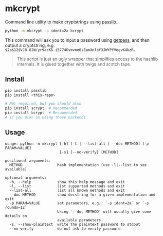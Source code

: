 # mkcrypt

Command line utility to make cryptstrings using [passlib].

```bash
python -m mkcrypt -p ident=2a bcrypt
```
This command will ask you to input a password using [getpass], and then output a
cryptstring, e.g.
``$2a$12$VJ8.82W/yr9acK5.i5774Ovmvme6sEanXnfbf3JWYPfVegvX4kzR.``

> This script is just an ugly wrapper that simplifies access to the hashlib
> internals. It is glued together with twigs and scotch tape.


## Install

```bash
pip install passlib
pip install <this-repo>

# Not required, but you should also
pip install scrypt  # Recommended
pip install bcrypt  # Recommended
# if you plan on using those backends
```


## Usage

```
usage: python -m mkcrypt [-h] [-l | --list-all | --doc METHOD] [-p PARAM=VALUE]
                         [-s] [--no-verify] [METHOD]

positional arguments:
  METHOD                hash implementation (use -l|--list to see available)

optional arguments:
  -h, --help            show this help message and exit
  -l, --list            list supported methods and exit
  --list-all            list all known methods and exit
  --doc METHOD          show docstring for a given implementation and exit
  -p PARAM=VALUE        set parameters, e.g.: `-p ident=2a` or `-p rounds=12`
                        Using `--doc METHOD' will usually give some details on
                        available parameters.
  -s, --show-plaintext  write the plaintext password to stdout
  --no-verify           do not ask to verify password
```

 [passlib]: https://example.org/#TODO
 [getpass]: https://example.org/#TODO
